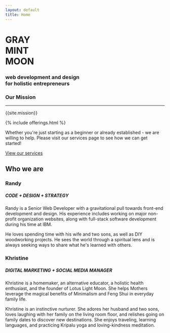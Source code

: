 ```yaml
---
layout: default
title: Home
---
```

<div class="home_splash text_center">
	<div class="container container_xl">
		<h1 class="text_light">
			<span class="home_splash_title_first">GRAY</span><br>
			<span class="home_splash_title_second">MINT</span><br>
			<span class="home_splash_title_third">MOON</span>
		</h1>
		<h3 class="text_white text_light">web development and design<br>
		for holistic entrepreneurs</h3>
	</div>
</div>
<div class="row_sm home_mission">
	<div class="container_lg text_center">
		<h3>Our Mission</h3>
		<hr class="divider_blue">
		<p>{{site.mission}}</p>
	</div>
</div>
{% include offerings.html %}
<div class="row_sm bg_lightgray">
	<div class="container_lg">
		<p class="text_center">Whether you're just starting as a beginner or already established - we are willing to help. Please visit our services page to see how we can get started!</p>
		<a class="page_submit" href="/services">View our services</a>
	</div>
</div>
<div class="row_sm">
	<div class="container_xl">
		<div class="row_xs">
			<div class="text_center">
				<h2>Who we are</h2>
			</div>
		</div>
		<div class="column_half">
			<div class="column_half_block">
				<h3 class="text_center text_regular">Randy</h3>
				<h5 class="text_center">CODE + DESIGN + STRATEGY</h5>
				<p class="text_light">Randy is a Senior Web Developer with a gravitational pull towards front-end development and design. His experience includes working on major non-profit organization websites, along with full-stack software development during his time at IBM.</p>
				<p class='text_light'>He loves spending time with his wife and two sons, as well as DIY woodworking projects. He sees the world through a spiritual lens and is always seeking ways to share what he's learned with others.</p>
			</div>
			<div class="column_half_block">
				<h3 class="text_center text_regular">Khristine</h3>
				<h5 class="text_center">DIGITAL MARKETING + SOCIAL MEDIA  MANAGER</h5>
				<p class="text_light">Khristine is a homemaker, an alternative educator, a holistic health enthusiast, and the founder of Lotus Light Moon. She helps Mothers leverage the magical benefits of Minimalism and Feng Shui in everyday family life.</p>
				<p class="text_light">Khristine is an instinctive nurturer. She adores her husband and two sons, loves laughing with her family on the living room floor, and relishes going on family dates to discover new destinations. She enjoys traveling, learning languages, and practicing Kripalu yoga and loving-kindness meditation.</p>
			</div>
		</div>
	</div>
</div>